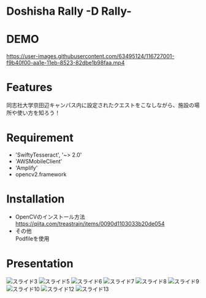 # Doshisha Rally -D Rally-

# DEMO
 
 https://user-images.githubusercontent.com/63495124/116727001-f9b40f00-aa1e-11eb-8523-82dbe1b98faa.mp4
 
# Features
 
同志社大学京田辺キャンパス内に設定されたクエストをこなしながら、施設の場所や使い方を知ろう！
 
# Requirement
 
* 'SwiftyTesseract', '~> 2.0'
* 'AWSMobileClient'
* 'Amplify'
* opencv2.framework

# Installation
 
* OpenCVのインストール方法  
https://qiita.com/treastrain/items/0090d1103033b20de054
* その他  
Podfileを使用

# Presentation
![スライド3](https://user-images.githubusercontent.com/63495124/116726869-d1c4ab80-aa1e-11eb-8115-2ba29d8c68f9.png)
![スライド5](https://user-images.githubusercontent.com/63495124/116726876-d38e6f00-aa1e-11eb-9825-080d4f5a144d.png)
![スライド6](https://user-images.githubusercontent.com/63495124/116726877-d4270580-aa1e-11eb-8279-5992f2ffd2ca.png)
![スライド7](https://user-images.githubusercontent.com/63495124/116726879-d4bf9c00-aa1e-11eb-85de-4987dac621ea.png)
![スライド8](https://user-images.githubusercontent.com/63495124/116726881-d4bf9c00-aa1e-11eb-8b37-8745b62d51f7.png)
![スライド9](https://user-images.githubusercontent.com/63495124/116726882-d5583280-aa1e-11eb-866c-0812893b4a32.png)
![スライド10](https://user-images.githubusercontent.com/63495124/116726883-d5f0c900-aa1e-11eb-98a7-501771210be7.png)
![スライド12](https://user-images.githubusercontent.com/63495124/116726887-d721f600-aa1e-11eb-9cc6-c4ce7ecd26b4.png)
![スライド13](https://user-images.githubusercontent.com/63495124/116726889-d721f600-aa1e-11eb-8efd-5b37d86f76be.png)
